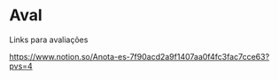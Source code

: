 # Aval
Links para avaliações

https://www.notion.so/Anota-es-7f90acd2a9f1407aa0f4fc3fac7cce63?pvs=4
